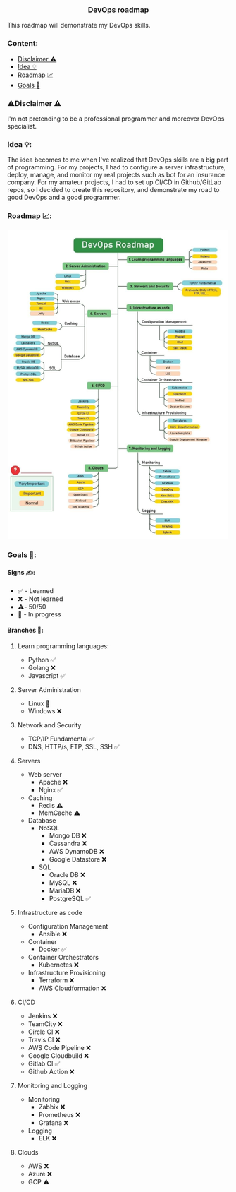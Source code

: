 <h3 align="center">DevOps roadmap</h3>

This roadmap will demonstrate my DevOps skills.

### Content:

* [Disclaimer ⚠️](#disclaimer-)
* [Idea 💡](#idea-)
* [Roadmap 📈](#roadmap-)
* [Goals 🏃](#goals-)

### ⚠️Disclaimer ⚠️

I'm not pretending to be a professional programmer and moreover DevOps specialist.

### Idea 💡:

The idea becomes to me when I've realized that DevOps skills are a big part of programming. For my projects, I had to
configure a server infrastructure, deploy, manage, and monitor my real projects such as bot for an insurance company.
For my amateur projects, I had to set up CI/CD in Github/GitLab repos, so I decided to create this repository, and
demonstrate my road to good DevOps and a good programmer.

### Roadmap 📈:

<p align="center">
  <img alt="This image demonstrates some average roadmap." src="img/roadmap.jpg" width="500" height="700">
</p>

### Goals 🏃:

#### Signs ✍️:

* ✅ - Learned
* ❌ - Not learned
* ⚠️- 50/50
* 🔄 - In progress

#### Branches 🌳:

1. Learn programming languages:
    * Python ✅
    * Golang ❌
    * Javascript ✅


2. Server Administration
    * Linux 🔄
    * Windows ❌

3. Network and Security
    * TCP/IP Fundamental ✅
    * DNS, HTTP/s, FTP, SSL, SSH ✅

4. Servers
    * Web server
        * Apache ❌
        * Nginx ✅
    * Caching
        * Redis ⚠️
        * MemCache ⚠️
    * Database
        * NoSQL
            * Mongo DB ❌
            * Cassandra ❌
            * AWS DynamoDB ❌
            * Google Datastore ❌
        * SQL
            * Oracle DB ❌
            * MySQL ❌
            * MariaDB ❌
            * PostgreSQL ✅

5. Infrastructure as code
    * Configuration Management
        * Ansible ❌
    * Container
        * Docker ✅
    * Container Orchestrators
        * Kubernetes ❌
    * Infrastructure Provisioning
        * Terraform ❌
        * AWS Cloudformation ❌

6. CI/CD
    * Jenkins ❌
    * TeamCity ❌
    * Circle CI ❌
    * Travis CI ❌
    * AWS Code Pipeline ❌
    * Google Cloudbuild ❌
    * Gitlab CI ✅
    * Github Action ❌

7. Monitoring and Logging
    * Monitoring
        * Zabbix ❌
        * Prometheus ❌
        * Grafana ❌
    * Logging
        * ELK ❌

8. Clouds
    * AWS ❌
    * Azure ❌
    * GCP ⚠️